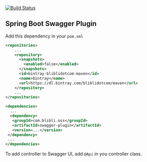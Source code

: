 [![Build Status](https://travis-ci.org/bliblidotcom/swagger-plugin.svg?branch=master)](https://travis-ci.org/bliblidotcom/swagger-plugin)

Spring Boot Swagger Plugin
--------------------------

Add this dependency in your ```pom.xml```

```xml
<repositories>
    ...
    <repository>
      <snapshots>
        <enabled>false</enabled>
      </snapshots>
      <id>bintray-bliblidotcom-maven</id>
      <name>bintray</name>
      <url>https://dl.bintray.com/bliblidotcom/maven</url>
    </repository>
    ...
</repositories>
```

```xml
<dependencies>
  ...
  <dependency>
   <groupId>com.blibli.oss</groupId>
   <artifactId>swagger-plugin</artifactId>
   <version>...</version>
 </dependency>
 ...
</dependencies>
```

To add controller to Swagger UI, add `@Api` in you controller class.
